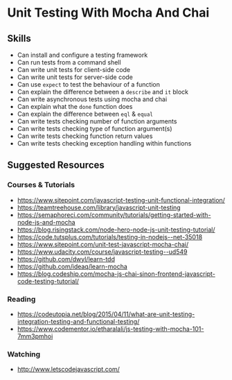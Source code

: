# Unit Testing With Mocha And Chai

## Skills

- Can install and configure a testing framework
- Can run tests from a command shell
- Can write unit tests for client-side code
- Can write unit tests for server-side code
- Can use `expect` to test the behaviour of a function
- Can explain the difference between a `describe` and `it` block
- Can write asynchronous tests using mocha and chai
- Can explain what the `done` function does
- Can explain the difference between `eql` & `equal`
- Can write tests checking number of function arguments
- Can write tests checking type of function argument(s)
- Can write tests checking function return values
- Can write tests checking exception handling within functions

## Suggested Resources

### Courses & Tutorials
- https://www.sitepoint.com/javascript-testing-unit-functional-integration/
- https://teamtreehouse.com/library/javascript-unit-testing
- https://semaphoreci.com/community/tutorials/getting-started-with-node-js-and-mocha
- https://blog.risingstack.com/node-hero-node-js-unit-testing-tutorial/
- https://code.tutsplus.com/tutorials/testing-in-nodejs--net-35018
- https://www.sitepoint.com/unit-test-javascript-mocha-chai/
- https://www.udacity.com/course/javascript-testing--ud549
- https://github.com/dwyl/learn-tdd
- https://github.com/ideaq/learn-mocha
- https://blog.codeship.com/mocha-js-chai-sinon-frontend-javascript-code-testing-tutorial/

### Reading
- https://codeutopia.net/blog/2015/04/11/what-are-unit-testing-integration-testing-and-functional-testing/
- https://www.codementor.io/etharalali/js-testing-with-mocha-101-7mm3pmhoi

### Watching
- http://www.letscodejavascript.com/
